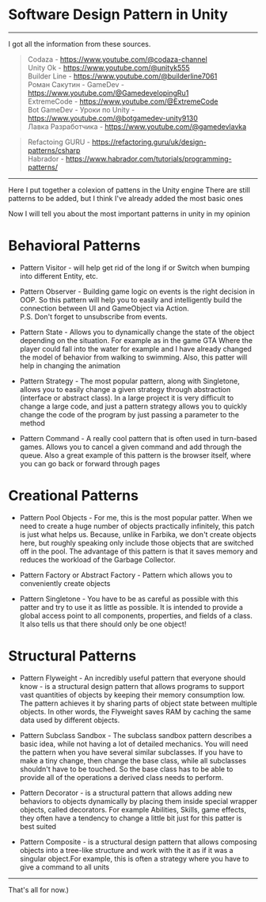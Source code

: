 # Software Design Pattern in Unity

---
I got all the information from these sources.                            

>Сodaza - https://www.youtube.com/@codaza-channel                                           
>Unity Ok - https://www.youtube.com/@unityk555                                           
>Builder Line - https://www.youtube.com/@builderline7061                                           
>Роман Сакутин - GameDev - https://www.youtube.com/@GamedevelopingRu1                                           
>ExtremeCode - https://www.youtube.com/@ExtremeCode                                                                                      
>Bot GameDev - Уроки по Unity - https://www.youtube.com/@botgamedev-unity9130                                           
>Лавка Разработчика - https://www.youtube.com/@gamedevlavka

>Refactoing GURU - https://refactoring.guru/uk/design-patterns/csharp                            
>Habrador - https://www.habrador.com/tutorials/programming-patterns/                            
---

Here I put together a colexion of pattens in the Unity engine
There are still patterns to be added, but I think I've already added the most basic ones

Now I will tell you about the most important patterns in unity in my opinion

# Behavioral Patterns 

* Pattern Visitor - will help get rid of the long if or Switch when bumping into different Entity, etc.

* Pattern Observer - Building game logic on events is the right decision in OOP. So this pattern will help you to easily and intelligently build the connection between UI and GameObject via Action.                                   
P.S. Don't forget to unsubscribe from events. 

* Pattern State - Allows you to dynamically change the state of the object depending on the situation. For example as in the game GTA
Where the player could fall into the water for example and I have already changed the model of behavior from walking to swimming. Also, this patter will help in changing the animation

* Pattern Strategy - The most popular pattern, along with Singletone, allows you to easily change a given strategy through abstraction (interface or abstract class). In a large project it is very difficult to change a large code, and just a pattern strategy allows you to quickly change the code of the program by just passing a parameter to the method

* Pattern Command - A really cool pattern that is often used in turn-based games. Allows you to cancel a given command and add through the queue. Also a great example of this pattern is the browser itself, where you can go back or forward through pages

# Creational Patterns

* Pattern Pool Objects - For me, this is the most popular patter. When we need to create a huge number of objects practically infinitely, this patch is just what helps us. Because, unlike in Farbika, we don't create objects here, but roughly speaking only include those objects that are switched off in the pool. The advantage of this pattern is that it saves memory and reduces the workload of the Garbage Collector.

* Pattern Factory or Abstract Factory - Pattern which allows you to conveniently create objects

* Pattern Singletone - You have to be as careful as possible with this patter and try to use it as little as possible. It is intended to provide a global access point to all components, properties, and fields of a class. It also tells us that there should only be one object!

# Structural Patterns

* Pattern Flyweight - An incredibly useful pattern that everyone should know - is a structural design pattern that allows programs to support vast quantities of objects by keeping their memory consumption low.
The pattern achieves it by sharing parts of object state between multiple objects. In other words, the Flyweight saves RAM by caching the same data used by different objects.

* Pattern Subclass Sandbox - The subclass sandbox pattern describes a basic idea, while not having a lot of detailed mechanics. You will need the pattern when you have several similar subclasses. If you have to make a tiny change, then change the base class, while all subclasses shouldn't have to be touched. So the base class has to be able to provide all of the operations a derived class needs to perform.

* Pattern Decorator - is a structural pattern that allows adding new behaviors to objects dynamically by placing them inside special wrapper objects, called decorators. For example Abilities, Skills, game effects, they often have a tendency to change a little bit just for this patter is best suited 

* Pattern Composite - is a structural design pattern that allows composing objects into a tree-like structure and work with the it as if it was a singular object.For example, this is often a strategy where you have to give a command to all units 

---

That's all for now.)
